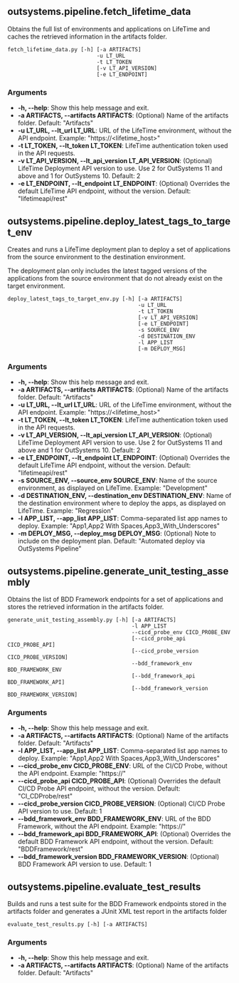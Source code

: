 ## outsystems.pipeline.fetch_lifetime_data

Obtains the full list of environments and applications on LifeTime and caches
the retrieved information in the artifacts folder.

```
fetch_lifetime_data.py [-h] [-a ARTIFACTS]
                            -u LT_URL
                            -t LT_TOKEN
                            [-v LT_API_VERSION]
                            [-e LT_ENDPOINT]
```

### Arguments

* **-h, --help**: Show this help message and exit.
* **-a ARTIFACTS, --artifacts ARTIFACTS**: (Optional) Name of the artifacts folder. Default: "Artifacts"
* **-u LT_URL, --lt_url LT_URL**: URL of the LifeTime environment, without the API endpoint. Example: "https://<lifetime_host>"
* **-t LT_TOKEN, --lt_token LT_TOKEN**: LifeTime authentication token used in the API requests.
* **-v LT_API_VERSION, --lt_api_version LT_API_VERSION**: (Optional) LifeTime Deployment API version to use. Use 2 for OutSystems 11 and above and 1 for OutSystems 10. Default: 2
* **-e LT_ENDPOINT, --lt_endpoint LT_ENDPOINT**: (Optional) Overrides the default LifeTime API endpoint, without the version. Default: "lifetimeapi/rest"

## outsystems.pipeline.deploy_latest_tags_to_target_env

Creates and runs a LifeTime deployment plan to deploy a set of applications
from the source environment to the destination environment.

The deployment plan only includes the latest tagged versions of the
applications from the source environment that do not already exist on the target
environment.

```
deploy_latest_tags_to_target_env.py [-h] [-a ARTIFACTS]
                                         -u LT_URL
                                         -t LT_TOKEN
                                         [-v LT_API_VERSION]
                                         [-e LT_ENDPOINT]
                                         -s SOURCE_ENV
                                         -d DESTINATION_ENV
                                         -l APP_LIST
                                         [-m DEPLOY_MSG]
```

### Arguments

* **-h, --help**: Show this help message and exit.
* **-a ARTIFACTS, --artifacts ARTIFACTS**: (Optional) Name of the artifacts folder. Default: "Artifacts"
* **-u LT_URL, --lt_url LT_URL**: URL of the LifeTime environment, without the API endpoint. Example: "https://<lifetime_host>"
* **-t LT_TOKEN, --lt_token LT_TOKEN**: LifeTime authentication token used in the API requests.
* **-v LT_API_VERSION, --lt_api_version LT_API_VERSION**: (Optional) LifeTime Deployment API version to use. Use 2 for OutSystems 11 and above and 1 for OutSystems 10. Default: 2
* **-e LT_ENDPOINT, --lt_endpoint LT_ENDPOINT**: (Optional) Overrides the default LifeTime API endpoint, without the version. Default: "lifetimeapi/rest"
* **-s SOURCE_ENV, --source_env SOURCE_ENV**: Name of the source environment, as displayed on LifeTime. Example: "Development"
* **-d DESTINATION_ENV, --destination_env DESTINATION_ENV**: Name of the destination environment where to deploy the apps, as displayed on LifeTime. Example: "Regression"
* **-l APP_LIST, --app_list APP_LIST**: Comma-separated list app names to deploy. Example: "App1,App2 With Spaces,App3_With_Underscores"
* **-m DEPLOY_MSG, --deploy_msg DEPLOY_MSG**: (Optional) Note to include on the deployment plan. Default: "Automated deploy via OutSystems Pipeline"

## outsystems.pipeline.generate_unit_testing_assembly

Obtains the list of BDD Framework endpoints for a set of applications and
stores the retrieved information in the artifacts folder.

```
generate_unit_testing_assembly.py [-h] [-a ARTIFACTS]
                                       -l APP_LIST
                                       --cicd_probe_env CICD_PROBE_ENV
                                       [--cicd_probe_api CICD_PROBE_API]
                                       [--cicd_probe_version CICD_PROBE_VERSION]
                                       --bdd_framework_env BDD_FRAMEWORK_ENV
                                       [--bdd_framework_api BDD_FRAMEWORK_API]
                                       [--bdd_framework_version BDD_FRAMEWORK_VERSION]
```

### Arguments

* **-h, --help**: Show this help message and exit.
* **-a ARTIFACTS, --artifacts ARTIFACTS**: (Optional) Name of the artifacts folder. Default: "Artifacts"
* **-l APP_LIST, --app_list APP_LIST**: Comma-separated list app names to deploy. Example: "App1,App2 With Spaces,App3_With_Underscores"
* **--cicd_probe_env CICD_PROBE_ENV**: URL of the CI/CD Probe, without the API endpoint. Example: "https://<host>"
* **--cicd_probe_api CICD_PROBE_API**: (Optional) Overrides the default CI/CD Probe API endpoint, without the version. Default: "CI_CDProbe/rest"
* **--cicd_probe_version CICD_PROBE_VERSION**: (Optional) CI/CD Probe API version to use. Default: 1
* **--bdd_framework_env BDD_FRAMEWORK_ENV**: URL of the BDD Framework, without the API endpoint. Example: "https://<host>"
* **--bdd_framework_api BDD_FRAMEWORK_API**: (Optional) Overrides the default BDD Framework API endpoint, without the version. Default: "BDDFramework/rest"
* **--bdd_framework_version BDD_FRAMEWORK_VERSION**: (Optional) BDD Framework API version to use. Default: 1

## outsystems.pipeline.evaluate_test_results

Builds and runs a test suite for the BDD Framework endpoints stored in the
artifacts folder and generates a JUnit XML test report in the artifacts folder

```
evaluate_test_results.py [-h] [-a ARTIFACTS]
```

### Arguments

* **-h, --help**: Show this help message and exit.
* **-a ARTIFACTS, --artifacts ARTIFACTS**: (Optional) Name of the artifacts folder. Default: "Artifacts"
